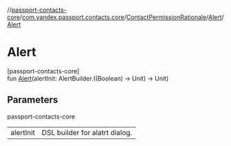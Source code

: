 //[passport-contacts-core](../../../../index.md)/[com.yandex.passport.contacts.core](../../index.md)/[ContactPermissionRationale](../index.md)/[Alert](index.md)/[Alert](-alert.md)

# Alert

[passport-contacts-core]\
fun [Alert](-alert.md)(alertInit: AlertBuilder.((Boolean) -&gt; Unit) -&gt; Unit)

## Parameters

passport-contacts-core

| | |
|---|---|
| alertInit | DSL builder for alatrt dialog. |
